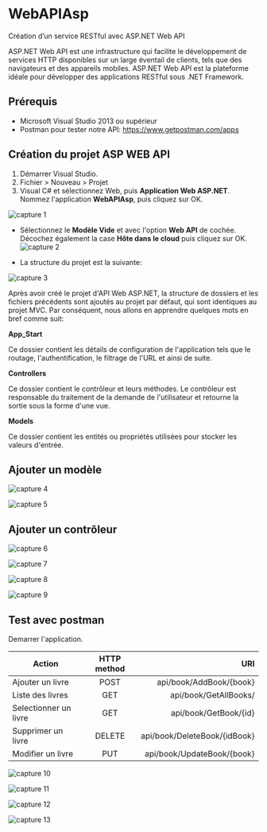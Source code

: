 # WebAPIAsp
Création d’un service RESTful avec ASP.NET Web API

ASP.NET Web API est une infrastructure qui facilite le développement de services HTTP disponibles sur un large éventail de clients, tels que des navigateurs et des appareils mobiles. ASP.NET Web API est la plateforme idéale pour développer des applications RESTful sous .NET Framework. 

## Prérequis
*	Microsoft Visual Studio 2013 ou supérieur 
* Postman pour tester notre API: https://www.getpostman.com/apps

## Création du projet ASP WEB API

1. Démarrer Visual Studio.
2. Fichier > Nouveau > Projet
3. Visual C# et sélectionnez Web, puis **Application Web ASP.NET**. Nommez l'application **WebAPIAsp**, puis cliquez sur OK.

![capture 1](https://github.com/anicetkeric/WebAPIAsp/blob/master/WebAPIAsp/screen/1.PNG)

* Sélectionnez le **Modèle Vide** et avec l'option **Web API** de cochée. Décochez également la case **Hôte dans le cloud** puis cliquez sur OK.
![capture 2](https://github.com/anicetkeric/WebAPIAsp/blob/master/WebAPIAsp/screen/2.PNG)

* La structure du projet est la suivante:

![capture 3](https://github.com/anicetkeric/WebAPIAsp/blob/master/WebAPIAsp/screen/3.PNG)

Après avoir créé le projet d'API Web ASP.NET, la structure de dossiers et les fichiers précédents sont ajoutés au projet par défaut, qui sont identiques au projet MVC. Par conséquent, nous allons en apprendre quelques mots en bref comme suit:

**App_Start**

Ce dossier contient les détails de configuration de l'application tels que le routage, l'authentification, le filtrage de l'URL et ainsi de suite.

**Controllers**

Ce dossier contient le contrôleur et leurs méthodes. Le contrôleur est responsable du traitement de la demande de l'utilisateur et retourne la sortie sous la forme d'une vue.

**Models**

Ce dossier contient les entités ou propriétés utilisées pour stocker les valeurs d'entrée.


## Ajouter un modèle
![capture 4](https://github.com/anicetkeric/WebAPIAsp/blob/master/WebAPIAsp/screen/4.PNG)

![capture 5](https://github.com/anicetkeric/WebAPIAsp/blob/master/WebAPIAsp/screen/5.PNG)

## Ajouter un contrôleur

![capture 6](https://github.com/anicetkeric/WebAPIAsp/blob/master/WebAPIAsp/screen/6.PNG)

![capture 7](https://github.com/anicetkeric/WebAPIAsp/blob/master/WebAPIAsp/screen/7.PNG)



![capture 8](https://github.com/anicetkeric/WebAPIAsp/blob/master/WebAPIAsp/screen/8.PNG)

![capture 9](https://github.com/anicetkeric/WebAPIAsp/blob/master/WebAPIAsp/screen/9.PNG)


## Test avec postman

Demarrer l'application. 	

| Action        | HTTP method   |URI  |
| ------------- |:-------------:| -----:|
| Ajouter un livre    | POST | api/book/AddBook/{book} |
| Liste des livres     | GET      |  api/book/GetAllBooks/ |
| Selectionner un livre | GET     |    api/book/GetBook/{id} |
| Supprimer un livre |DELETE      |   api/book/DeleteBook/{idBook} |
| Modifier un livre | PUT     |   api/book/UpdateBook/{book}|


![capture 10](https://github.com/anicetkeric/WebAPIAsp/blob/master/WebAPIAsp/screen/10.PNG)

![capture 11](https://github.com/anicetkeric/WebAPIAsp/blob/master/WebAPIAsp/screen/11.PNG)

![capture 12](https://github.com/anicetkeric/WebAPIAsp/blob/master/WebAPIAsp/screen/12.PNG)

![capture 13](https://github.com/anicetkeric/WebAPIAsp/blob/master/WebAPIAsp/screen/13.PNG)
